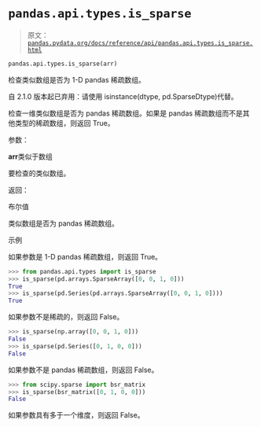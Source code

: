 # `pandas.api.types.is_sparse`

> 原文：[`pandas.pydata.org/docs/reference/api/pandas.api.types.is_sparse.html`](https://pandas.pydata.org/docs/reference/api/pandas.api.types.is_sparse.html)

```py
pandas.api.types.is_sparse(arr)
```

检查类似数组是否为 1-D pandas 稀疏数组。

自 2.1.0 版本起已弃用：请使用 isinstance(dtype, pd.SparseDtype)代替。

检查一维类似数组是否为 pandas 稀疏数组。如果是 pandas 稀疏数组而不是其他类型的稀疏数组，则返回 True。

参数：

**arr**类似于数组

要检查的类似数组。

返回：

布尔值

类似数组是否为 pandas 稀疏数组。

示例

如果参数是 1-D pandas 稀疏数组，则返回 True。

```py
>>> from pandas.api.types import is_sparse
>>> is_sparse(pd.arrays.SparseArray([0, 0, 1, 0]))
True
>>> is_sparse(pd.Series(pd.arrays.SparseArray([0, 0, 1, 0])))
True 
```

如果参数不是稀疏的，则返回 False。

```py
>>> is_sparse(np.array([0, 0, 1, 0]))
False
>>> is_sparse(pd.Series([0, 1, 0, 0]))
False 
```

如果参数不是 pandas 稀疏数组，则返回 False。

```py
>>> from scipy.sparse import bsr_matrix
>>> is_sparse(bsr_matrix([0, 1, 0, 0]))
False 
```

如果参数具有多于一个维度，则返回 False。
